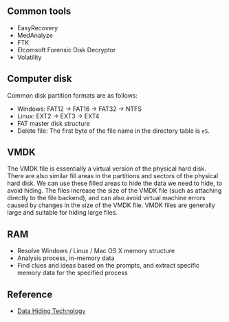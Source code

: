 ## Common tools

- EasyRecovery
- MedAnalyze
- FTK
- Elcomsoft Forensic Disk Decryptor
- Volatility

## Computer disk

Common disk partition formats are as follows:

- Windows: FAT12 -> FAT16 -> FAT32 -> NTFS
- Linux: EXT2 -> EXT3 -> EXT4
- FAT master disk structure
- Delete file: The first byte of the file name in the directory table is `e5`.

## VMDK

The VMDK file is essentially a virtual version of the physical hard disk. There are also similar fill areas in the
partitions and sectors of the physical hard disk. We can use these filled areas to hide the data we need to hide, to
avoid hiding. The files increase the size of the VMDK file (such as attaching directly to the file backend), and can
also avoid virtual machine errors caused by changes in the size of the VMDK file. VMDK files are generally large and
suitable for hiding large files.

## RAM

- Resolve Windows / Linux / Mac OS X memory structure
- Analysis process, in-memory data
- Find clues and ideas based on the prompts, and extract specific memory data for the specified process

## Reference

- [Data Hiding Technology](<https://www.sciencedirect.com/topics/computer-science/data-hiding-technique>)